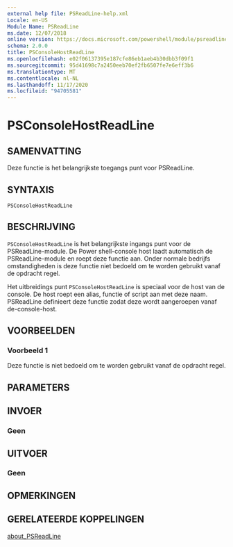 ```yaml
---
external help file: PSReadLine-help.xml
Locale: en-US
Module Name: PSReadLine
ms.date: 12/07/2018
online version: https://docs.microsoft.com/powershell/module/psreadline/psconsolehostreadline?view=powershell-7.2&WT.mc_id=ps-gethelp
schema: 2.0.0
title: PSConsoleHostReadLine
ms.openlocfilehash: e02f06137395e187cfe86eb1aeb4b30dbb3f09f1
ms.sourcegitcommit: 95d41698c7a2450eeb70ef2fb6507fe7e6eff3b6
ms.translationtype: MT
ms.contentlocale: nl-NL
ms.lasthandoff: 11/17/2020
ms.locfileid: "94705581"
---
```

# PSConsoleHostReadLine

## SAMENVATTING
Deze functie is het belangrijkste toegangs punt voor PSReadLine.

## SYNTAXIS

```
PSConsoleHostReadLine
```

## BESCHRIJVING

`PSConsoleHostReadLine` is het belangrijkste ingangs punt voor de PSReadLine-module. De Power shell-console host laadt automatisch de PSReadLine-module en roept deze functie aan. Onder normale bedrijfs omstandigheden is deze functie niet bedoeld om te worden gebruikt vanaf de opdracht regel.

Het uitbreidings punt `PSConsoleHostReadLine` is speciaal voor de host van de console. De host roept een alias, functie of script aan met deze naam. PSReadLine definieert deze functie zodat deze wordt aangeroepen vanaf de-console-host.

## VOORBEELDEN

### Voorbeeld 1

Deze functie is niet bedoeld om te worden gebruikt vanaf de opdracht regel.

## PARAMETERS

## INVOER

### Geen

## UITVOER

### Geen

## OPMERKINGEN

## GERELATEERDE KOPPELINGEN

[about_PSReadLine](./About/about_PSReadLine.md)

